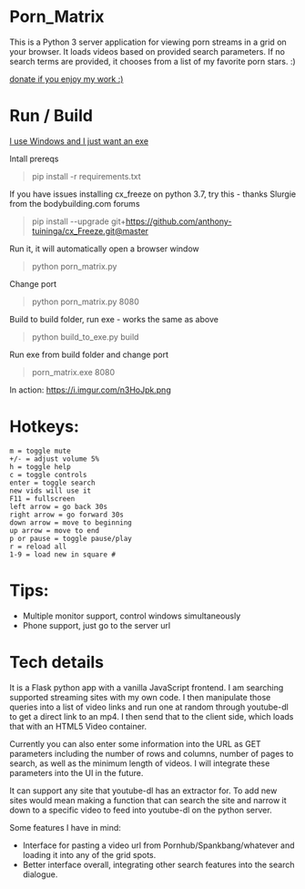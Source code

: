 # Porn_Matrix
This is a Python 3 server application for viewing porn streams in a grid on your browser. It loads videos based on provided search parameters. If no search terms are provided, it chooses from a list of my favorite porn stars. :)

[donate if you enjoy my work :)](https://paypal.me/deracoslon)

# Run / Build

[I use Windows and I just want an exe](https://github.com/pornmatrix/Porn_Matrix/releases)

Intall prereqs

> pip install -r requirements.txt

If you have issues installing cx_freeze on python 3.7, try this - thanks Slurgie from the bodybuilding.com forums

> pip install --upgrade git+https://github.com/anthony-tuininga/cx_Freeze.git@master

Run it, it will automatically open a browser window

> python porn_matrix.py

Change port

> python porn_matrix.py 8080

Build to build folder, run exe - works the same as above

> python build_to_exe.py build

Run exe from build folder and change port

> porn_matrix.exe 8080

In action:
https://i.imgur.com/n3HoJpk.png

# Hotkeys:
```
m = toggle mute
+/- = adjust volume 5%
h = toggle help
c = toggle controls
enter = toggle search
new vids will use it
F11 = fullscreen
left arrow = go back 30s
right arrow = go forward 30s
down arrow = move to beginning
up arrow = move to end
p or pause = toggle pause/play
r = reload all
1-9 = load new in square #
```

# Tips:
- Multiple monitor support,
control windows simultaneously
- Phone support, just go to the server url

# Tech details
It is a Flask python app with a vanilla JavaScript frontend. I am searching supported streaming sites with my own code. I then manipulate those queries into a list of video links and run one at random through youtube-dl to get a direct link to an mp4. I then send that to the client side, which loads that with an HTML5 Video container.

Currently you can also enter some information into the URL as GET parameters including the number of rows and columns, number of pages to search, as well as the minimum length of videos. I will integrate these parameters into the UI in the future.

It can support any site that youtube-dl has an extractor for. To add new sites would mean making a function that can search the site and narrow it down to a specific video to feed into youtube-dl on the python server.

Some features I have in mind:
- Interface for pasting a video url from Pornhub/Spankbang/whatever and loading it into any of the grid spots.
- Better interface overall, integrating other search features into the search dialogue.